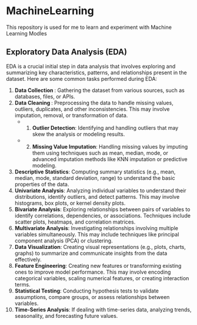 # MachineLearning
This repository is used for me to learn and experiment with Machine Learning Modles


## Exploratory Data Analysis (EDA) 
EDA is a crucial initial step in data analysis that involves exploring and summarizing key characteristics, patterns, and relationships present in the dataset. Here are some common tasks performed during EDA:

1. <b> Data Collection </b>: Gathering the dataset from various sources, such as databases, files, or APIs.
2. <b>Data Cleaning </b>: Preprocessing the data to handle missing values, outliers, duplicates, and other inconsistencies. This may involve imputation, removal, or transformation of data.
    - 1. <b>Outlier Detection</b>: Identifying and handling outliers that may skew the analysis or modeling results.
    - 2. <b>Missing Value Imputation</b>: Handling missing values by imputing them using techniques such as mean, median, mode, or advanced imputation methods like KNN imputation or predictive modeling.
3. <b>Descriptive Statistics</b>: Computing summary statistics (e.g., mean, median, mode, standard deviation, range) to understand the basic properties of the data.
4. <b>Univariate Analysis</b>: Analyzing individual variables to understand their distributions, identify outliers, and detect patterns. This may involve histograms, box plots, or kernel density plots.
5. <b>Bivariate Analysis</b>: Exploring relationships between pairs of variables to identify correlations, dependencies, or associations. Techniques include scatter plots, heatmaps, and correlation matrices.
6. <b>Multivariate Analysis</b>: Investigating relationships involving multiple variables simultaneously. This may include techniques like principal component analysis (PCA) or clustering.
7. <b>Data Visualization</b>: Creating visual representations (e.g., plots, charts, graphs) to summarize and communicate insights from the data effectively.
8. <b>Feature Engineering</b>: Creating new features or transforming existing ones to improve model performance. This may involve encoding categorical variables, scaling numerical features, or creating interaction terms.
9. <b>Statistical Testing</b>: Conducting hypothesis tests to validate assumptions, compare groups, or assess relationships between variables.
10. <b>Time-Series Analysis</b>: If dealing with time-series data, analyzing trends, seasonality, and forecasting future values.